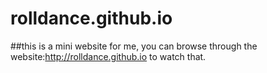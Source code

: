 # rolldance.github.io

##this is a mini website for me, you can browse through the website:<http://rolldance.github.io> to watch that.
